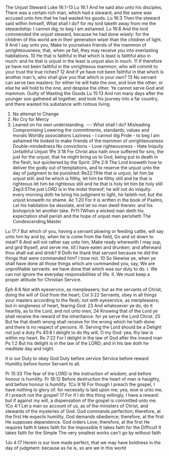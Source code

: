 The Unjust Steward
 Luke 16:1-13 
Lu 16:1 And he said also unto his disciples, There was a certain rich man, which had a steward; and the same was accused unto him that he had wasted his goods.
Lu 16:3 Then the steward said within himself, What shall I do? for my lord taketh away from me the stewardship: I cannot dig; to beg I am ashamed. 
Lu 16:8 And the lord commended the unjust steward, because he had done wisely: for the children of this world are in their generation wiser than the children of light.
9 And I say unto you, Make to yourselves friends of the mammon of unrighteousness; that, when ye fail, they may receive you into everlasting habitations. 
10 He that is faithful in that which is least is faithful also in much: and he that is unjust in the least is unjust also in much.
11 If therefore ye have not been faithful in the unrighteous mammon, who will commit to your trust the true riches? 
12 And if ye have not been faithful in that which is another man's, who shall give you that which is your own?
13 No servant can serve two masters: for either he will hate the one, and love the other; or else he will hold to the one, and despise the other. Ye cannot serve God and mammon.
Guilty of Wasting the Goods
Lu 15:13 And not many days after the younger son gathered all together, and took his journey into a far country, and there wasted his substance with riotous living.
1. No attempt to Change
2. No Cry for Mercy
3. Leaned on his own understanding. --- What shall I do?
Misleading
Compromising
Lowering the commitments, standards, values and morals
Worldly associations
Laziness - I cannot dig
Pride - to beg I am ashamed
He looked to make friends of the mammon of unrighteousness
Double-mindedness
No convictions - Love righteousness - Hate Iniquity
Unfaithful
Unjust
1Pe 3:18 For Christ also hath once suffered for sins, the just for the unjust, that he might bring us to God, being put to death in the flesh, but quickened by the Spirit:
 2Pe 2:9 The Lord knoweth how to deliver the godly out of temptations, and to reserve the unjust unto the day of judgment to be punished:
Re22:11He that is unjust, let him be unjust still: and he which is filthy, let him be filthy
still and he that is righteous let him be righteous still and he that is holy let him be holy still 
Zep3:5The just LORD is in the midst thereof; he will not do iniquity: every morning doth he bring his judgment to light, he faileth not; but the unjust knoweth no shame.
Ac 1:20 For it is written in the book of Psalms, Let his habitation be desolate, and let no man dwell therein: and his bishoprick let another take. 
Pr11:7When a wicked man dieth his expectation shall perish and the hope of unjust men perisheth
 The Condescending Master

Lu 17:7 But which of you, having a servant plowing or feeding cattle, will say unto him by and by, when he is come from the field, Go and sit down to meat?
 8 And will not rather say unto him, Make ready wherewith I may sup, and gird thyself, and serve me, till I have eaten and drunken; and afterward thou shalt eat and drink?
 9 Doth he thank that servant because he did the things that were commanded him? I trow not.
 10 So likewise ye, when ye shall have done all those things which are commanded you, say, We are unprofitable servants: we have done that which was our duty to do.
I.	We can not ignore the everyday responsibilities of life.
II.	We must keep a proper attitude for Christian Service.

Eph 6:6 Not with eyeservice, as menpleasers; but as the servants of Christ, doing the will of God from the heart;
Col 3:22 Servants, obey in all things your masters according to the flesh; not with eyeservice, as menpleasers; but in singleness of heart, fearing God:
 23 And whatsoever ye do, do it heartily, as to the Lord, and not unto men;
 24 Knowing that of the Lord ye shall receive the reward of the inheritance: for ye serve the Lord Christ.
 25 But he that doeth wrong shall receive for the wrong which he hath done: and there is no respect of persons.
III.	Serving the Lord should be a Delight not just a duty
Ps 40:8 I delight to do thy will, O my God: yea, thy law is within my heart.
Ro 7:22 For I delight in the law of God after the inward man
Ps 1:2 But his delight is in the law of the LORD; and in his law doth he meditate day and night.
 
It is our Duty to obey God
Duty before service
Service before reward 
Humility before honor Servant to all.

Pr 15:33 The fear of the LORD is the instruction of wisdom; and before honour is humility.
 Pr 18:12 Before destruction the heart of man is haughty, and before honour is humility.
1Co 9:16 For though I preach the gospel, I have nothing to glory of: for necessity is laid upon me; yea, woe is unto me, if I preach not the gospel!
 17 For if I do this thing willingly, I have a reward: but if against my will, a dispensation of the gospel is committed unto me.
1Co 4:1 Let a man so account of us, as of the ministers of Christ, and stewards of the mysteries of God. 
God commands perfection; therefore, at the first He expects humility.
God demands obedience; therefore, at the first He supposes dependence. 
God orders Love; therefore, at the first He requires faith 
It takes faith for the Impossible
It takes faith for the Difficult
It takes faith for the Simple 
The very smallest works can&apos;t go by without faith 

1Jo 4:17 Herein is our love made perfect, that we may have boldness in the day of judgment: because as he is, so are we in this world
